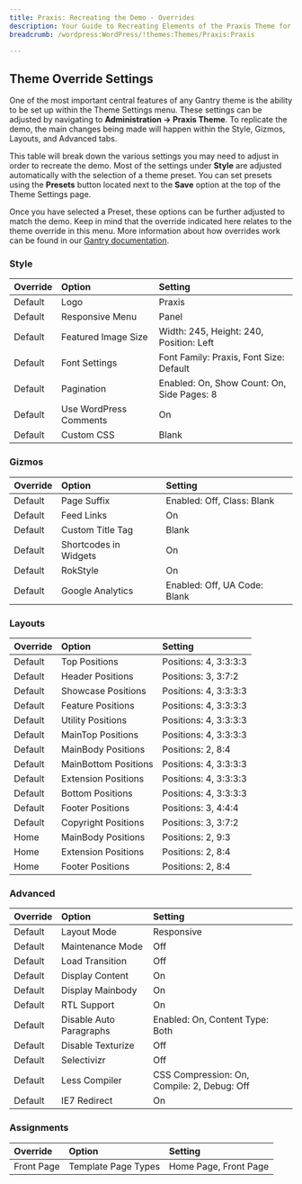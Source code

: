 ```yaml
---
title: Praxis: Recreating the Demo - Overrides
description: Your Guide to Recreating Elements of the Praxis Theme for WordPress
breadcrumb: /wordpress:WordPress/!themes:Themes/Praxis:Praxis

---
```


Theme Override Settings
-----

One of the most important central features of any Gantry theme is the ability to be set up within the Theme Settings menu. These settings can be adjusted by navigating to **Administration -> Praxis Theme**. To replicate the demo, the main changes being made will happen within the Style, Gizmos, Layouts, and Advanced tabs.

This table will break down the various settings you may need to adjust in order to recreate the demo. Most of the settings under **Style** are adjusted automatically with the selection of a theme preset. You can set presets using the **Presets** button located next to the **Save** option at the top of the Theme Settings page.

Once you have selected a Preset, these options can be further adjusted to match the demo. Keep in mind that the override indicated here relates to the theme override in this menu. More information about how overrides work can be found in our [Gantry documentation][override].

### Style

| Override | Option                 | Setting                                    |  
| :------- | :--------------------- | :----------------------------------------- |  
| Default  | Logo                   | Praxis                                    |  
| Default  | Responsive Menu        | Panel                                      |  
| Default  | Featured Image Size    | Width: 245, Height: 240, Position: Left    |  
| Default  | Font Settings          | Font Family: Praxis, Font Size: Default   |  
| Default  | Pagination             | Enabled: On, Show Count: On, Side Pages: 8 |  
| Default  | Use WordPress Comments | On                                         |  
| Default  | Custom CSS             | Blank                                      |  

### Gizmos

| Override | Option                | Setting                      |  
| :------- | :-------------------- | :--------------------------- |  
| Default  | Page Suffix           | Enabled: Off, Class: Blank   |  
| Default  | Feed Links            | On                           |  
| Default  | Custom Title Tag      | Blank                        |  
| Default  | Shortcodes in Widgets | On                           |  
| Default  | RokStyle              | On                           |  
| Default  | Google Analytics      | Enabled: Off, UA Code: Blank |  

### Layouts

| Override | Option               | Setting               |  
| :------- | :------------------- | :-------------------- |  
| Default  | Top Positions        | Positions: 4, 3:3:3:3 |  
| Default  | Header Positions     | Positions: 3, 3:7:2   |  
| Default  | Showcase Positions   | Positions: 4, 3:3:3:3 |  
| Default  | Feature Positions    | Positions: 4, 3:3:3:3 |  
| Default  | Utility Positions    | Positions: 4, 3:3:3:3 |  
| Default  | MainTop Positions    | Positions: 4, 3:3:3:3 |  
| Default  | MainBody Positions   | Positions: 2, 8:4     |  
| Default  | MainBottom Positions | Positions: 4, 3:3:3:3 |  
| Default  | Extension Positions  | Positions: 4, 3:3:3:3 |  
| Default  | Bottom Positions     | Positions: 4, 3:3:3:3 |  
| Default  | Footer Positions     | Positions: 3, 4:4:4   |  
| Default  | Copyright Positions  | Positions: 3, 3:7:2   |  
| Home     | MainBody Positions   | Positions: 2, 9:3     |  
| Home     | Extension Positions  | Positions: 2, 8:4     |  
| Home     | Footer Positions     | Positions: 2, 8:4     |  

### Advanced

| Override | Option                  | Setting                                     |  
| :------- | :---------------------- | :------------------------------------------ |  
| Default  | Layout Mode             | Responsive                                  |  
| Default  | Maintenance Mode        | Off                                         |  
| Default  | Load Transition         | Off                                         |  
| Default  | Display Content         | On                                          |  
| Default  | Display Mainbody        | On                                          |  
| Default  | RTL Support             | On                                          |  
| Default  | Disable Auto Paragraphs | Enabled: On, Content Type: Both             |  
| Default  | Disable Texturize       | Off                                         |  
| Default  | Selectivizr             | Off                                         |  
| Default  | Less Compiler           | CSS Compression: On, Compile: 2, Debug: Off |  
| Default  | IE7 Redirect            | On                                          |  

### Assignments

| Override   | Option              | Setting               |  
| :--------- | :------------------ | :-------------------- |  
| Front Page | Template Page Types | Home Page, Front Page |  

[demo]: assets/Praxis2.jpeg
[menu]: ../../start/menu.md
[override]: http://gantry-framework.org/documentation/wordpress/configure/